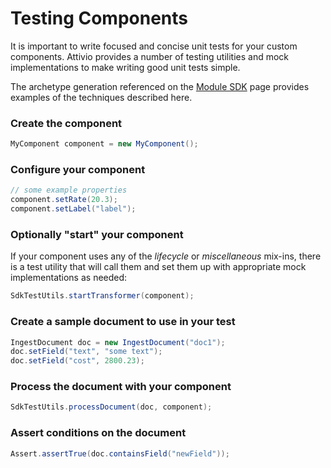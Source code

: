 # Testing Components

It is important to write focused and concise unit tests for your custom components. Attivio provides a number of testing utilities and mock implementations to make writing good unit tests simple. 

The archetype generation referenced on the [Module SDK](../module-sdk.md#module-generation) page provides examples of the techniques described here.

### Create the component

```java
MyComponent component = new MyComponent();
```

### Configure your component

```java
// some example properties
component.setRate(20.3);
component.setLabel("label");
```

### Optionally "start" your component

If your component uses any of the _lifecycle_ or _miscellaneous_ mix-ins, there is a test utility that will call them and set them up with appropriate mock implementations as needed:

```java
SdkTestUtils.startTransformer(component);
```

### Create a sample document to use in your test

```java
IngestDocument doc = new IngestDocument("doc1");
doc.setField("text", "some text");
doc.setField("cost", 2800.23);
```

### Process the document with your component

```java
SdkTestUtils.processDocument(doc, component);
```

### Assert conditions on the document

```java
Assert.assertTrue(doc.containsField("newField"));
```

